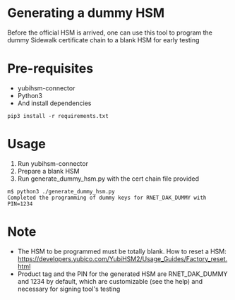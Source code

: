 # Generating a dummy HSM
Before the official HSM is arrived, one can use this tool to program the dummy Sidewalk certificate chain to a blank HSM for early testing

# Pre-requisites
- yubihsm-connector
- Python3
- And install dependencies
```
pip3 install -r requirements.txt
```

# Usage

1. Run yubihsm-connector
2. Prepare a blank HSM
3. Run generate_dummy_hsm.py with the cert chain file provided

```
m$ python3 ./generate_dummy_hsm.py
Completed the programming of dummy keys for RNET_DAK_DUMMY with PIN=1234
```

# Note
- The HSM to be programmed must be totally blank. How to reset a HSM: https://developers.yubico.com/YubiHSM2/Usage_Guides/Factory_reset.html
- Product tag and the PIN for the generated HSM are RNET_DAK_DUMMY and 1234 by default, which are customizable
(see the help) and necessary for signing tool's testing
